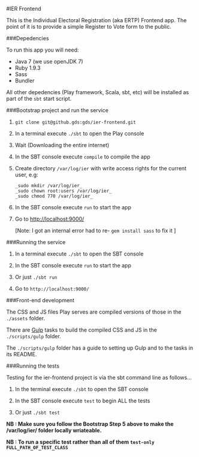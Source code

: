 #IER Frontend

This is the Individual Electoral Registration (aka ERTP) Frontend app. The point of it is to provide a simple Register to Vote form to the public. 

###Depedencies

To run this app you will need: 

 - Java 7 (we use openJDK 7)
 - Ruby 1.9.3
 - Sass
 - Bundler

All other depedencies (Play framework, Scala, sbt, etc) will be installed as part of the `sbt` start script.

###Bootstrap project and run the service

 1. `git clone git@github.gds:gds/ier-frontend.git`

 2. In a terminal execute `./sbt` to open the Play console
 
 3. Wait (Downloading the entire internet)
 
 4. In the SBT console execute `compile` to compile the app
 
 5. Create directory `/var/log/ier` with write access rights for the current user, e.g:   

    ```
    _sudo mkdir /var/log/ier_  
    _sudo chown root:users /var/log/ier_  
    _sudo chmod 770 /var/log/ier_  
    ```

 6. In the SBT console execute `run` to start the app
 
 7. Go to [http://localhost:9000/](http://localhost:9000/)  

    \[Note: I got an internal error had to re- `gem install sass` to fix it \]
 
###Running the service

 1. In a terminal execute `./sbt` to open the SBT console

 2. In the SBT console execute `run` to start the app
 
 3. Or just `./sbt run`
 
 4. Go to `http://localhost:9000/`

###Front-end development

The CSS and JS files Play serves are compiled versions of those in the `./assets` folder.

There are [Gulp](http://gulpjs.com/) tasks to build the compiled CSS and JS in the `./scripts/gulp` folder.

The `./scripts/gulp` folder has a guide to setting up Gulp and to the tasks in its README.

###Running the tests

Testing for the ier-frontend project is via the sbt command line as follows...

 1. In the terminal execute `./sbt` to open the SBT console

 2. In the SBT console execute `test` to begin ALL the tests

 3. Or just `./sbt test`

 **NB : Make sure you follow the Bootstrap Step 5 above to make the /var/log/ier/ folder locally wriateable.**

 **NB : To run a specific test rather than all of them  `test-only FULL_PATH_OF_TEST_CLASS`**

